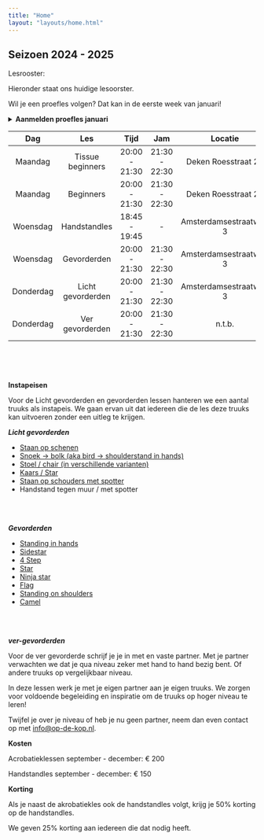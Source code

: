 ```yaml
---
title: "Home"
layout: "layouts/home.html"
---
```


[//]: # ()
[//]: # (## Zomer 2024)

[//]: # (Kom elke woensdag van 17 juli tot en met 28 augustus naar een inlooples acrobatiek! Geen registratie nodig – kom gewoon langs en geniet. Alle niveaus zijn welkom!)

[//]: # ()
[//]: # (**Op 7 augustus zijn we in  een andere zaal**)

[//]: # ()
[//]: # ()
[//]: # (Omdat onze gebruikelijke  gymzaal niet beschikbaar is, hebben we op 7 augustus de gymzaal  Schoolplein  6.)

[//]: # ()
[//]: # (Dit is dezelfde zaal als onze [Zondag jams]&#40;/nl-NL/open_training/&#41;)

[//]: # ()
[//]: # ()
[//]: # (- Locatie: Gymzaal  Amsterdamsestraatweg 3)

[//]: # (- Zaal open: 19:45)

[//]: # (- Tijd: 20:00 - 21:30)

[//]: # (- Jam tijd: 21:30 - 22:30)

[//]: # (- Kosten: € 12.50 per les. Je kunt betalen met een QR code.)

[//]: # ()
[//]: # (De lessen zijn voor alle niveau's. Het is niet nodig met een partner te komen. We verwachten genoeg leuke acrobaten om mee samen te werken!)

[//]: # ()
[//]: # ()
[//]: # (Na een gezamelijke warming up gaan we aan de slag met acrobatiek truuks! Je kunt zowel staande acrobatiek als L-basing verwachten. De docenten zullen de workshop aanpassen aan het niveau van de aanwezigen!)

[//]: # ()
[//]: # ()
[//]: # (Iedere week weer uniek omdat iedere week andere docenten komen.)


## Seizoen 2024 - 2025

Lesrooster:

Hieronder staat ons huidige lesoorster.


Wil je een proefles volgen? Dat kan in de eerste week van januari!


<details>
<summary>
 <strong class="cursor-pointer">
Aanmelden proefles januari
</strong>
</summary>

<clubcollect-widget force-display='true' type='form-page' path='nl/op-de-kop/registration-trial-class'></clubcollect-widget>

</details>


<div class="courses-table mt-8">

|  Dag   	   |     Les      	      |     Tijd     	     |           Jam            |       Locatie        	        |
|:----------:|:-------------------:|:------------------:|:------------------------:|:-----------------------------:|
| Maandag 	  |  Tissue beginners	  |  20:00 - 21:30 	   |     21:30 - 22:30        |      Deken Roesstraat 2g  	      |
| Maandag 	  |     Beginners 	     |  20:00 - 21:30 	   |      21:30 - 22:30       | Deken Roesstraat 2g 	 |
| Woensdag 	 |    Handstandles	    | 18:45 - 19:45    	 |            -             |   Amsterdamsestraatweg 3  	   |
| Woensdag 	 |    Gevorderden	     |   20:00 - 21:30    |      21:30 - 22:30       |   Amsterdamsestraatweg 3  	   |
| Donderdag  | Licht gevorderden 	 |   20:00 - 21:30    |      21:30 - 22:30       |   Amsterdamsestraatweg 3  	   |
| Donderdag  |  Ver gevorderden 	  |   20:00 - 21:30    |            21:30 - 22:30             |           n.t.b.  	           |

</div>

<br>
<br>
<br>

**Instapeisen**

Voor de Licht gevorderden en gevorderden lessen hanteren we een aantal truuks als instapeis. We gaan ervan uit dat iedereen die de les deze truuks kan uitvoeren zonder een uitleg te krijgen.

***Licht gevorderden***
- [Staan op schenen](https://app.skillzones.nl/public/library/video/442)
- [Snoek -> bolk (aka bird -> shoulderstand in hands)](https://app.skillzones.nl/public/library/video/443)
- [Stoel / chair (in verschillende varianten)](https://app.skillzones.nl/public/library/video/445)
- [Kaars / Star](https://app.skillzones.nl/public/library/video/444)
- [Staan op schouders met spotter](https://app.skillzones.nl/public/library/video/446)
- Handstand tegen muur / met spotter

<br>
<br>

***Gevorderden***
- [Standing in hands](https://app.skillzones.nl/public/library/video/99)
- [Sidestar](https://app.skillzones.nl/public/library/video/98)
- [4 Step](https://app.skillzones.nl/public/library/video/97)
- [Star](https://app.skillzones.nl/public/library/video/96)
- [Ninja star](https://app.skillzones.nl/public/library/video/95)
- [Flag](https://app.skillzones.nl/public/library/video/94)
- [Standing on shoulders](https://app.skillzones.nl/public/library/video/93)
- [Camel](https://app.skillzones.nl/public/library/video/91)

<br>
<br>

***ver-gevorderden***

Voor de ver gevorderde schrijf je je in met en vaste partner. Met je partner verwachten we dat je qua niveau zeker met hand to hand bezig bent. Of andere truuks op vergelijkbaar niveau.


In deze lessen werk je met je eigen partner aan je eigen truuks. We zorgen voor voldoende begeleiding en inspiratie om de truuks op hoger niveau te leren!


Twijfel je over je niveau of heb je nu geen partner, neem dan even contact op met info@op-de-kop.nl.

**Kosten**

Acrobatieklessen september - december: € 200

Handstandles september - december: € 150


**Korting**

Als je naast de akrobatiekles ook de handstandles volgt, krijg je 50% korting op de handstandles.

We geven 25% korting aan iedereen die dat nodig heeft.

<br>
<br>

